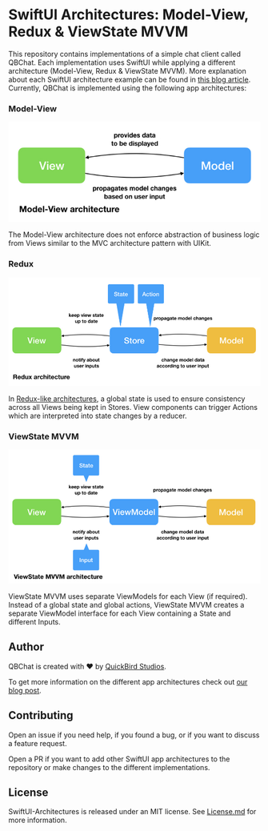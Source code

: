 # SwiftUI Architectures: Model-View, Redux & ViewState MVVM

This repository contains implementations of a simple chat client called QBChat. Each implementation uses SwiftUI while applying a different architecture (Model-View, Redux & ViewState MVVM). 
More explanation about each SwiftUI architecture example can be found in [this blog article](ttps://quickbirdstudios.com/blog/swiftui-architecture-redux-mvvm/). 
Currently, QBChat is implemented using the following app architectures:

### Model-View

![](README/ModelView.jpeg)

The Model-View architecture does not enforce abstraction of business logic from Views similar to the MVC architecture pattern with UIKit.

### Redux

![](README/Redux.jpeg)

In [Redux-like architectures](https://redux.js.org), a global state is used to ensure consistency across all Views being kept in Stores. View components can trigger Actions which are interpreted into state changes by a reducer.

### ViewState MVVM

![](README/MVVM.jpeg)

ViewState MVVM uses separate ViewModels for each View (if required). Instead of a global state and global actions, ViewState MVVM creates a separate ViewModel interface for each View containing a State and different Inputs.

## Author

QBChat is created with ❤️ by [QuickBird Studios](https://quickbirdstudios.com).

To get more information on the different app architectures check out [our blog post](ttps://quickbirdstudios.com/blog/swiftui-architecture-redux-mvvm/).

## Contributing

Open an issue if you need help, if you found a bug, or if you want to discuss a feature request.

Open a PR if you want to add other SwiftUI app architectures to the repository or make changes to the different implementations.

## License

SwiftUI-Architectures is released under an MIT license. See [License.md](https://github.com/quickbirdstudios/SwiftUI-Architectures/blob/master/LICENSE) for more information.
